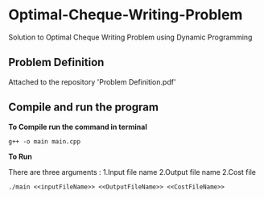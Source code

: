 # Optimal-Cheque-Writing-Problem
Solution to Optimal Cheque Writing Problem using Dynamic Programming

## Problem Definition
Attached to the repository 'Problem Definition.pdf'

## Compile and run the program
**To Compile run the command in terminal**

```g++ -o main main.cpp```

**To Run**

There are three arguments : 
1.Input file name
2.Output file name
2.Cost file

```./main <<inputFileName>> <<OutputFileName>> <<CostFileName>>```
